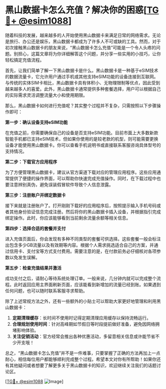 # 黑山数据卡怎么充值？解决你的困惑[[TG💪+ @esim1088](https://t.me/s/esim1088)]

随着科技的发展，越来越多的人开始使用黑山数据卡来满足日常的网络需求。无论是旅行、办公还是娱乐，黑山数据卡都成为了许多人不可或缺的工具。然而，对于初次接触黑山数据卡的朋友来说，“黑山数据卡怎么充值”可能是一个令人头疼的问题。别担心，这篇文章将为你详细解答这个问题，并分享一些实用的小技巧，让你轻松搞定充值流程。

首先，让我们简单了解一下黑山数据卡是什么。黑山数据卡是一种基于eSIM技术的数据流量卡，它允许用户通过手机或其他支持eSIM功能的设备连接到互联网。与传统的实体SIM卡相比，黑山数据卡具有体积小、无物理限制等优点，因此受到越来越多人的喜爱。此外，黑山数据卡通常提供多种套餐选择，用户可以根据自己的实际需求灵活调整流量大小和使用期限。

那么，黑山数据卡如何进行充值呢？其实整个过程并不复杂，只需按照以下步骤操作即可：

**第一步：确认设备支持eSIM功能**

在充值之前，你需要确保自己的设备是否支持eSIM功能。目前市面上大多数新款智能手机都已支持eSIM技术，但如果你使用的是较老款的机型，则可能需要更换设备才能使用黑山数据卡。你可以查看手机说明书或直接联系客服咨询具体型号的支持情况。

**第二步：下载官方应用程序**

为了方便管理黑山数据卡，建议从官方渠道下载对应的管理应用程序。这些应用通常提供了便捷的操作界面，可以帮助你快速完成充值操作。同时，在下载过程中也要注意辨别真伪，避免误装假冒软件导致个人信息泄露。

**第三步：注册账户并绑定数据卡**

接下来就是注册账户了。打开刚刚下载好的应用程序后，按照提示输入手机号码或者其他身份验证信息完成注册。然后将你的黑山数据卡插入设备，并根据指引完成绑定操作。此时，你应该能够看到当前剩余流量余额等相关信息。

**第四步：选择合适的套餐并支付**

进入充值页面后，你会发现有多种不同类型的套餐可供选择。这些套餐一般会标注出包含多少GB流量以及有效期等内容。根据个人需求挑选适合自己的方案，并通过信用卡、支付宝等方式支付费用。需要注意的是，在付款前务必仔细核对各项参数以免发生误解。

**第五步：检查充值结果并激活**

成功支付之后，请耐心等待系统处理订单。一般来说，几分钟内就可以完成整个流程。此时返回应用主界面刷新页面，应该能看到新增加的流量已经到账。如果遇到任何问题，也可以随时联系客服寻求帮助。

除了上述常规方法之外，还有一些额外的小贴士可以帮助大家更好地管理和利用黑山数据卡：

1. **定期清理缓存**：长时间不使用时记得定期清理应用缓存以保持流畅运行。
2. **合理规划使用时间**：针对高峰期如节假日等时段提前做好准备，避免因网络拥堵影响体验。
3. **关注促销活动**：官方经常会推出各种优惠活动，多留意相关信息或许能节省不少开支哦！

总之，“黑山数据卡怎么充值”并不是一件难事，只要掌握了正确的方法再加上一点耐心，相信每位用户都能够顺利完成整个过程。希望本文对你有所帮助！如果你还有其他疑问或者想要了解更多关于黑山数据卡的知识，欢迎继续关注我们的话题讨论区。

[[TG💪+ @esim1088](https://t.me/s/esim1088) ![Image](https://i.postimg.cc/4NQfJmqS/Snipaste-2025-05-13-00-14-12.png)]